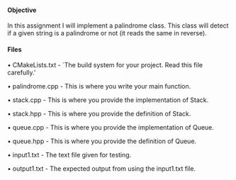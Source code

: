 #### Objective

In this assignment I will implement a palindrome class. This class will detect if a given string is a
palindrome or not (it reads the same in reverse).

#### Files 

• CMakeLists.txt - `The build system for your project. Read this file carefully.'

• palindrome.cpp - This is where you write your main function.

• stack.cpp - This is where you provide the implementation of Stack.

• stack.hpp - This is where you provide the definition of Stack.

• queue.cpp - This is where you provide the implementation of Queue.

• queue.hpp - This is where you provide the definition of Queue.

• input1.txt - The text file given for testing.

• output1.txt - The expected output from using the input1.txt file.
